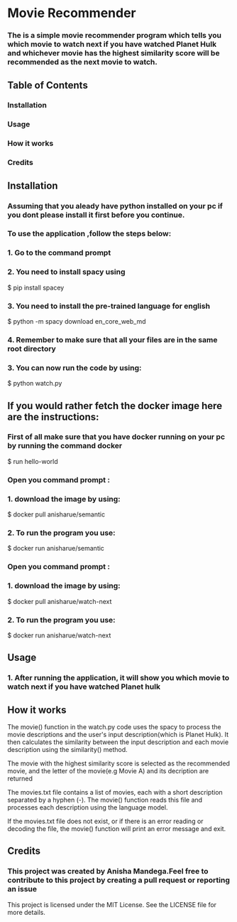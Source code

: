 # Movie Recommender
### The is a simple movie recommender program which tells you which movie to watch next if you have watched Planet Hulk and whichever movie has the highest similarity score will be recommended as the next movie to watch.

## Table of Contents
### Installation
### Usage
### How it works
### Credits

## Installation

### Assuming that you aleady have python installed on your pc if you dont please install it first before you continue.

### To use the application ,follow the steps below:

### 1. Go  to the command prompt

### 2. You need to install spacy using 
$ pip install spacey 

### 3. You need to install the pre-trained language for english
$ python -m spacy download en_core_web_md

### 4. Remember to make sure that all your files are in the same root directory

### 3. You can now run the code by using:
$ python watch.py

## If you would rather fetch the docker image here are the instructions:
### First of all make sure that you have docker running on your pc by running the command docker
$ run hello-world

### Open you command prompt :

### 1. download the image by using:
$ docker pull anisharue/semantic

### 2. To run the program you use:
$ docker run anisharue/semantic

### Open you command prompt :

### 1. download the image by using:
$ docker pull anisharue/watch-next

### 2. To run the program you use:
$ docker run anisharue/watch-next



## Usage

### 1. After running the application, it will show you which movie to watch next if you have watched Planet hulk



## How it works
The movie() function in the watch.py code uses the spacy to process the movie descriptions and the user's input description(which is Planet Hulk). It then calculates the similarity between the input description and each movie description using the similarity() method.

The movie with the highest similarity score is selected as the recommended movie, and the letter of the movie(e.g Movie A) and its decription are returned 

The movies.txt file contains a list of movies, each with a short description separated by a hyphen (-). The movie() function reads this file and processes each description using the language model.

If the movies.txt file does not exist, or if there is an error reading or decoding the file, the movie() function will print an error message and exit.



## Credits
### This project was created by Anisha Mandega.Feel free to contribute to this project by creating a pull request or reporting an issue
This project is licensed under the MIT License. See the LICENSE file for more details.
